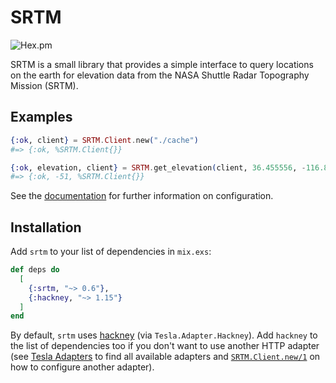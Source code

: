 # SRTM

![Hex.pm](https://img.shields.io/hexpm/v/srtm)

<!-- MDOC !-->

SRTM is a small library that provides a simple interface to query locations on
the earth for elevation data from the NASA Shuttle Radar Topography Mission
(SRTM).

## Examples

```elixir
{:ok, client} = SRTM.Client.new("./cache")
#=> {:ok, %SRTM.Client{}}

{:ok, elevation, client} = SRTM.get_elevation(client, 36.455556, -116.866667)
#=> {:ok, -51, %SRTM.Client{}}
```

<!-- MDOC !-->

See the [documentation](https://hexdocs.pm/srtm) for further
information on configuration.

## Installation

Add `srtm` to your list of dependencies in `mix.exs`:

```elixir
def deps do
  [
    {:srtm, "~> 0.6"},
    {:hackney, "~> 1.15"}
  ]
end
```

By default, `srtm` uses [hackney](https://github.com/benoitc/hackney) (via `Tesla.Adapter.Hackney`). Add `hackney` to the list of dependencies too if you don't want to use another HTTP adapter (see [Tesla Adapters](https://github.com/teamon/tesla#adapters) to find all available adapters and [`SRTM.Client.new/1`](https://hexdocs.pm/discovergy/Discovergy.Client.html#new/1) on how to configure another adapter).
